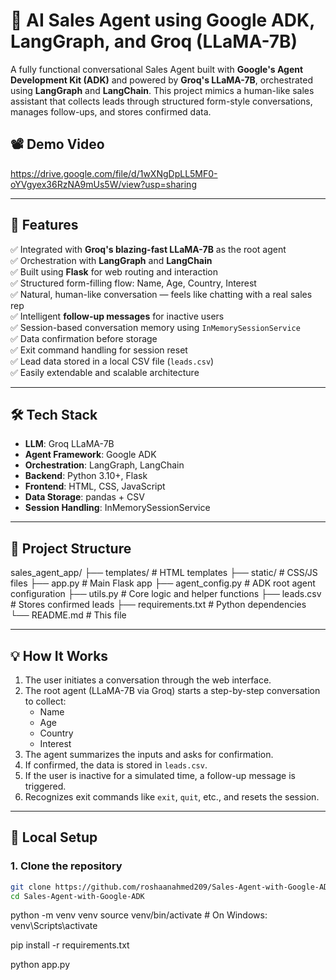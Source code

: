 # 🧠 AI Sales Agent using Google ADK, LangGraph, and Groq (LLaMA-7B)

A fully functional conversational Sales Agent built with **Google's Agent Development Kit (ADK)** and powered by **Groq's LLaMA-7B**, orchestrated using **LangGraph** and **LangChain**. This project mimics a human-like sales assistant that collects leads through structured form-style conversations, manages follow-ups, and stores confirmed data.

## 📽️ Demo Video

https://drive.google.com/file/d/1wXNgDpLL5MF0-oYVgyex36RzNA9mUs5W/view?usp=sharing

---

## 🚀 Features

✅ Integrated with **Groq's blazing-fast LLaMA-7B** as the root agent  
✅ Orchestration with **LangGraph** and **LangChain**  
✅ Built using **Flask** for web routing and interaction  
✅ Structured form-filling flow: Name, Age, Country, Interest  
✅ Natural, human-like conversation — feels like chatting with a real sales rep  
✅ Intelligent **follow-up messages** for inactive users  
✅ Session-based conversation memory using `InMemorySessionService`  
✅ Data confirmation before storage  
✅ Exit command handling for session reset  
✅ Lead data stored in a local CSV file (`leads.csv`)  
✅ Easily extendable and scalable architecture

---

## 🛠️ Tech Stack

- **LLM**: Groq LLaMA-7B
- **Agent Framework**: Google ADK
- **Orchestration**: LangGraph, LangChain
- **Backend**: Python 3.10+, Flask
- **Frontend**: HTML, CSS, JavaScript
- **Data Storage**: pandas + CSV
- **Session Handling**: InMemorySessionService

---

## 📁 Project Structure

sales_agent_app/
├── templates/ # HTML templates
├── static/ # CSS/JS files
├── app.py # Main Flask app
├── agent_config.py # ADK root agent configuration
├── utils.py # Core logic and helper functions
├── leads.csv # Stores confirmed leads
├── requirements.txt # Python dependencies
└── README.md # This file



---

## 💡 How It Works

1. The user initiates a conversation through the web interface.
2. The root agent (LLaMA-7B via Groq) starts a step-by-step conversation to collect:
   - Name
   - Age
   - Country
   - Interest
3. The agent summarizes the inputs and asks for confirmation.
4. If confirmed, the data is stored in `leads.csv`.
5. If the user is inactive for a simulated time, a follow-up message is triggered.
6. Recognizes exit commands like `exit`, `quit`, etc., and resets the session.

---

## 🧪 Local Setup

### 1. Clone the repository

```bash
git clone https://github.com/roshaanahmed209/Sales-Agent-with-Google-ADK.git
cd Sales-Agent-with-Google-ADK
```

python -m venv venv
source venv/bin/activate  # On Windows: venv\Scripts\activate


pip install -r requirements.txt

python app.py

